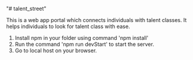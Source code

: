 "# talent_street" 

This is a web app portal which connects individuals with talent classes. It helps individuals to look for talent class with ease.


1. Install npm in your folder using command 'npm install'
2. Run the command 'npm run devStart' to start the server.
3. Go to local host on your browser.
